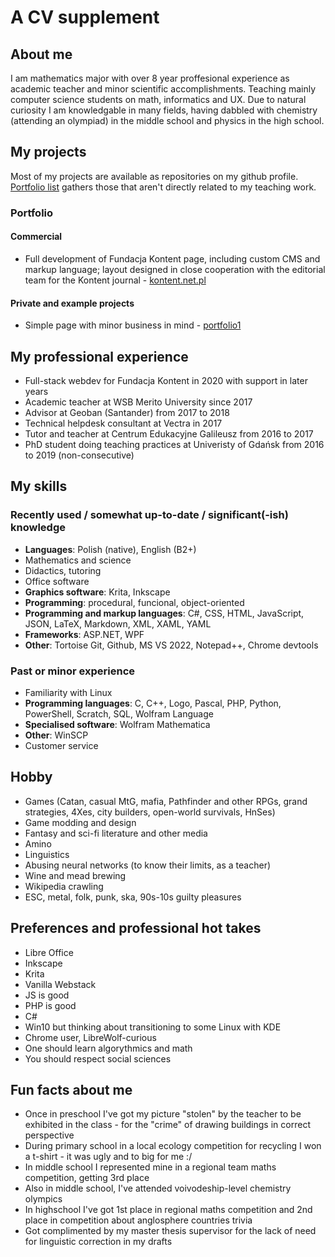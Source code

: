 # A CV supplement

## About me

I am mathematics major with over 8 year proffesional experience as academic teacher and minor scientific accomplishments. Teaching mainly computer science students on math, informatics and UX. Due to natural curiosity I am knowledgable in many fields, having dabbled with chemistry (attending an olympiad) in the middle school and physics in the high school.

## My projects

Most of my projects are available as repositories on my github profile. [Portfolio list](https://github.com/stars/pmbytner/lists/portfolio) gathers those that aren't directly related to my teaching work.

### Portfolio

#### Commercial
- Full development of Fundacja Kontent page, including custom CMS and markup language; layout designed in close cooperation with the editorial team for the Kontent journal - [kontent.net.pl](https://kontent.net.pl)

#### Private and example projects
- Simple page with minor business in mind - [portfolio1](https://github.com/pmbytner/portfolio1_simpleBizPage)

## My professional experience

- Full-stack webdev for Fundacja Kontent in 2020 with support in later years
- Academic teacher at WSB Merito University since 2017
- Advisor at Geoban (Santander) from 2017 to 2018
- Technical helpdesk consultant at Vectra in 2017
- Tutor and teacher at Centrum Edukacyjne Galileusz from 2016 to 2017
- PhD student doing teaching practices at Univeristy of Gdańsk from 2016 to 2019 (non-consecutive)

## My skills

### Recently used / somewhat up-to-date / significant(-ish) knowledge

- **Languages**: Polish (native), English (B2+)
- Mathematics and science
- Didactics, tutoring
- Office software
- **Graphics software**: Krita, Inkscape
- **Programming**: procedural, funcional, object-oriented
- **Programming and markup languages**: C#, CSS, HTML, JavaScript, JSON, LaTeX, Markdown, XML, XAML, YAML
- **Frameworks**: ASP.NET, WPF
- **Other**: Tortoise Git, Github, MS VS 2022, Notepad++, Chrome devtools

### Past or minor experience

- Familiarity with Linux
- **Programming languages**: C, C++, Logo, Pascal, PHP, Python, PowerShell, Scratch, SQL, Wolfram Language
- **Specialised software**: Wolfram Mathematica
- **Other**: WinSCP
- Customer service

## Hobby

- Games (Catan, casual MtG, mafia, Pathfinder and other RPGs, grand strategies, 4Xes, city builders, open-world survivals, HnSes)
- Game modding and design
- Fantasy and sci-fi literature and other media
- Amino
- Linguistics
- Abusing neural networks (to know their limits, as a teacher)
- Wine and mead brewing
- Wikipedia crawling
- ESC, metal, folk, punk, ska, 90s-10s guilty pleasures

## Preferences and professional hot takes

- Libre Office
- Inkscape
- Krita
- Vanilla Webstack
- JS is good
- PHP is good
- C#
- Win10 but thinking about transitioning to some Linux with KDE
- Chrome user, LibreWolf-curious
- One should learn algorythmics and math
- You should respect social sciences

## Fun facts about me
- Once in preschool I've got my picture "stolen" by the teacher to be exhibited in the class - for the "crime" of drawing buildings in correct perspective
- During primary school in a local ecology competition for recycling I won a t-shirt - it was ugly and to big for me :/
- In middle school I represented mine in a regional team maths competition, getting 3rd place
- Also in middle school, I've attended voivodeship-level chemistry olympics
- In highschool I've got 1st place in regional maths competition and 2nd place in competition about anglosphere countries trivia
- Got complimented by my master thesis supervisor for the lack of need for linguistic correction in my drafts
